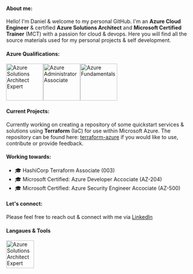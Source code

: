 #### About me:
Hello! I'm Daniel & welcome to my personal GitHub. I'm an <b>Azure Cloud Engineer</b> & certified <b>Azure Solutions Architect</b> and <b>Microsoft Certified Trainer</b> (MCT) with a passion for cloud & devops. Here you will find all the source materials used for my personal projects & self development. 
<br>
#### Azure Qualifications:
<a href="https://learn.microsoft.com/api/credentials/share/en-gb/danielpowley92/BC1B6F429BA1F134?sharingId=109AD1BA867B7412"><img src="https://learn.microsoft.com/media/learn/certification/badges/microsoft-certified-expert-badge.svg?branch=main" alt="Azure Solutions Architect Expert" width="100" height="100"></a><a href="https://learn.microsoft.com/api/credentials/share/en-gb/danielpowley92/4586F9FC740509FA?sharingId=109AD1BA867B7412"><img src="https://learn.microsoft.com/media/learn/certification/badges/microsoft-certified-associate-badge.svg?branch=main" alt="Azure Administrator Associate" width="100" height="100"></a><a href="https://learn.microsoft.com/api/credentials/share/en-gb/danielpowley92/C97D2E529F5AB715?sharingId=109AD1BA867B7412"><img src="https://learn.microsoft.com/media/learn/certification/badges/microsoft-certified-fundamentals-badge.svg?branch=main" alt="Azure Fundamentals" width="100" height="100"></a>
<br>
#### Current Projects: 
Currently working on creating a repository of some quickstart services & solutions using <b>Terraform</b> (IaC) for use within Microsoft Azure. The repository can be found here: <a href="https://github.com/danzure/terraform-azure">terraform-azure</a> if you would like to use, contribute or provide feedback. 

#### Working towards:
- 🎓 HashiCorp Terraform Associate (003) 
- 🎓 Microsoft Certified: Azure Developer Accociate (AZ-204)
- 🎓 Microsoft Certified: Azure Security Engineer Accociate (AZ-500)

#### Let's connect:
Please feel free to reach out & connect with me via [LinkedIn](https://www.linkedin.com/in/danielpowley92/)

#### Langaues & Tools 
<a href="https://azure.microsoft.com/"><img src="https://upload.wikimedia.org/wikipedia/commons/thumb/f/fa/Microsoft_Azure.svg/1200px-Microsoft_Azure.svg.png" alt="Azure Solutions Architect Expert" width="75" height="75"></a>

<!--
**danzure/danzure** is a ✨ _special_ ✨ repository because its `README.md` (this file) appears on your GitHub profile.

Here are some ideas to get you started:

- 🔭 I’m currently working on ...
- 🌱 I’m currently learning ...
- 👯 I’m looking to collaborate on ...☁️
- 🤔 I’m looking for help with ...
- 💬 Ask me about ...
- 📫 How to reach me: ...
- 😄 Pronouns: ...
- ⚡ Fun fact: ...
-->
